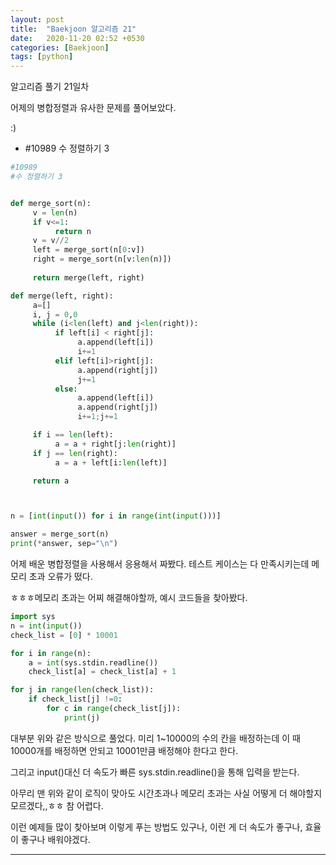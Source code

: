 ```yaml
---
layout: post
title:  "Baekjoon 알고리즘 21"
date:   2020-11-20 02:52 +0530
categories: [Baekjoon]
tags: [python]
---
```


알고리즘 풀기 21일차

어제의 병합정렬과 유사한 문제를 풀어보았다. 

:)


- #10989     수 정렬하기 3

```python
#10989
#수 정렬하기 3


def merge_sort(n):
     v = len(n)
     if v<=1:
          return n
     v = v//2
     left = merge_sort(n[0:v])
     right = merge_sort(n[v:len(n)])
     
     return merge(left, right)

def merge(left, right):
     a=[]
     i, j = 0,0
     while (i<len(left) and j<len(right)):
          if left[i] < right[j]:
               a.append(left[i])
               i+=1
          elif left[i]>right[j]:
               a.append(right[j])
               j+=1
          else:
               a.append(left[i])
               a.append(right[j])
               i+=1;j+=1

     if i == len(left):
          a = a + right[j:len(right)]
     if j == len(right):
          a = a + left[i:len(left)]

     return a



n = [int(input()) for i in range(int(input()))]

answer = merge_sort(n)
print(*answer, sep="\n")


```

어제 배운 병합정렬을 사용해서 응용해서 짜봤다. 테스트 케이스는 다 만족시키는데 메모리 초과 오류가 떴다.

ㅎㅎㅎ메모리 초과는 어찌 해결해야할까, 예시 코드들을 찾아봤다.

```python
import sys
n = int(input())
check_list = [0] * 10001

for i in range(n):
    a = int(sys.stdin.readline())
    check_list[a] = check_list[a] + 1

for j in range(len(check_list)):
    if check_list[j] !=0:
        for c in range(check_list[j]):
            print(j)
```

대부분 위와 같은 방식으로 풀었다. 미리 1~10000의 수의 칸을 배정하는데 이 때 10000개를 배정하면 안되고 10001만큼 배정해야 한다고 한다. 

그리고 input()대신 더 속도가 빠른 sys.stdin.readline()을 통해 입력을 받는다. 

아무리 맨 위와 같이 로직이 맞아도 시간초과나 메모리 초과는 사실 어떻게 더 해야할지 모르겠다,,ㅎㅎ 참 어렵다.

이런 예제들 많이 찾아보며 이렇게 푸는 방법도 있구나, 이런 게 더 속도가 좋구나, 효율이 좋구나 배워야겠다.

---


